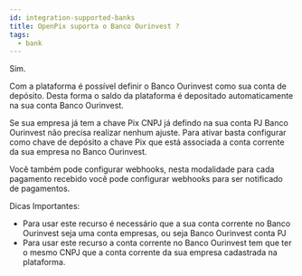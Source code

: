 ```yaml
---
id: integration-supported-banks
title: OpenPix suporta o Banco Ourinvest ?
tags:
  - bank
---
```


Sim.

Com a plataforma é possível definir o Banco Ourinvest como sua conta de depósito. Desta forma o saldo da plataforma é depositado automaticamente na sua conta Banco Ourinvest.

Se sua empresa já tem a chave Pix CNPJ já defindo na sua conta PJ Banco Ourinvest não precisa realizar nenhum ajuste. Para ativar basta configurar como chave de depósito a chave Pix que está associada a conta corrente da sua empresa no Banco Ourinvest.

Você também pode configurar webhooks, nesta modalidade para cada pagamento recebido você pode configurar webhooks para ser notificado de pagamentos.

Dicas Importantes:

- Para usar este recurso é necessário que a sua conta corrente no Banco Ourinvest seja uma conta empresas, ou seja Banco Ourinvest conta PJ
- Para usar este recurso a conta corrente no Banco Ourinvest tem que ter o mesmo CNPJ que a conta corrente da sua empresa cadastrada na plataforma.
